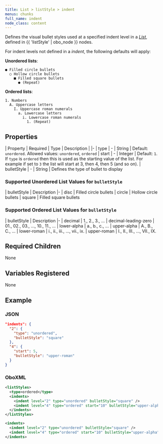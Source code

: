```yaml
---
title: List > listStyle > indent
menus: chunks
full_name: indent
node_class: content
---
```

Defines the visual bullet styles used at a specified indent level in a *[List](list.html)*, defined in {{ 'listStyle' | obo_node }} nodes.

For indent levels not defined in a *indent*, the following defaults will apply:

**Unordered lists**:

```text
● Filled circle bullets
  ○ Hollow circle bullets
    ■ Filled square bullets
      ● (Repeat)
```

**Ordered lists**:

```text
1. Numbers
  A. Uppercase letters
    I. Uppercase roman numerals
      a. Lowercase letters
        i. Lowercase roman numerals
          1. (Repeat)
```


## Properties

| Property | Required | Type | Description |
|-
| type | - | String | Default: `unordered`. Allowed values: `unordered`, `ordered`
| start | - | Integer | Default: `1`. If `type` is `ordered` then this is used as the starting value of the list. For example if set to `3` the list will start at 3, then 4, then 5 (and so on).
| bulletStyle | - | String | Defines the type of bullet to display

### Supported Unordered List Values for `bulletStyle`

| bulletStyle | Description
|-
| disc | Filled circle bullets
| circle | Hollow circle bullets
| square | Filled square bullets

### Supported Ordered List Values for `bulletStyle`

| bulletStyle | Description
|-
| decimal | 1., 2., 3., ...
| decimal-leading-zero | 01., 02., 03., ..., 10., 11., ...
| lower-alpha | a., b., c., ...
| upper-alpha | A., B., C., ...
| lower-roman | i., ii., iii., ..., vii., ix.
| upper-roman | I., II., III., ..., VII., IX.


## Required Children

None

## Variables Registered

None

## Example

### JSON

```json
"indents": {
  "2": {
    "type": "unordered",
    "bulletStyle": "square"
  },
  "4": {
    "start": 5,
    "bulletStyle": "upper-roman"
  }
}
```

### OboXML

```xml
<listStyles>
  <type>ordered</type>
  <indents>
    <indent level="2" type="unordered" bulletStyle="square" />
    <indent level="4" type="ordered" start="10" bulletStyle="upper-alpha" />
  </indents>
</listStyles>
```

```xml
<indents>
  <indent level="2" type="unordered" bulletStyle="square" />
  <indent level="4" type="ordered" start="10" bulletStyle="upper-alpha" />
</indents>
```
